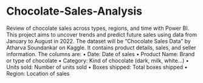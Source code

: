 # Chocolate-Sales-Analysis
Review of chocolate sales across types, regions, and time with Power BI. This project aims to uncover trends and predict future sales using data from January to August in 2022.
The dataset will be “Chocolate Sales Data” by Atharva Soundankar on Kaggle. It contains product details, sales, and seller information.  The columns are:
•	Date: Date of sales
•	Product Name: Brand or type of chocolate
•	Category: Kind of chocolate (dark, milk, white…)
•	Units sold: Number of units sold
•	Boxes shipped: Total boxes shipped
•	Region: Location of sales

